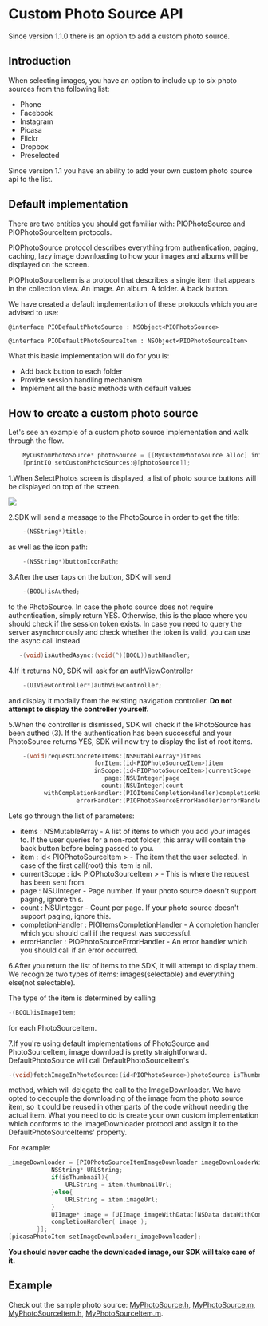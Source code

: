 Custom Photo Source API
===============

Since version 1.1.0 there is an option to add a custom photo source.

## Introduction

When selecting images, you have an option to include up to six photo sources from the following list:

- Phone
- Facebook
- Instagram
- Picasa
- Flickr
- Dropbox
- Preselected 

Since version 1.1 you have an ability to add your own custom photo source api to the list.

## Default implementation

There are two entities you should get familiar with: PIOPhotoSource and PIOPhotoSourceItem protocols. 

PIOPhotoSource protocol describes everything from authentication, paging, caching, lazy image downloading to how your images and albums will be displayed on the screen.

PIOPhotoSourceItem is a protocol that describes a single item that appears in the collection view. An image. An album. A folder. A back button.

We have created a default implementation of these protocols which you are advised to use:

    @interface PIODefaultPhotoSource : NSObject<PIOPhotoSource>

    @interface PIODefaultPhotoSourceItem : NSObject<PIOPhotoSourceItem>

What this basic implementation will do for you is:

- Add back button to each folder
- Provide session handling mechanism
- Implement all the basic methods with default values


## How to create a custom photo source

Let's see an example of a custom photo source implementation and walk through the flow. 

```Objective-C
    MyCustomPhotoSource* photoSource = [[MyCustomPhotoSource alloc] init];
    [printIO setCustomPhotoSources:@[photoSource]];
```

1.When SelectPhotos screen is displayed, a list of photo source buttons will be displayed on top of the screen.

![](https://www.dropbox.com/s/ops1sp8p9qe664x/IMG_1308.PNG?raw=1)

2.SDK will send a message to the PhotoSource in order to get the title:

```Objective-C
    -(NSString*)title;
```

as well as the icon path:

```Objective-C
    -(NSString*)buttonIconPath;
```

3.After the user taps on the button, SDK will send 

```Objective-C  
    -(BOOL)isAuthed;     
```

to the PhotoSource. In case the photo source does not require authentication, simply return YES. Otherwise, this is the place where you should check if the session token exists. In case you need to query the server asynchronously and check whether the token is valid, you can use the async call instead
 
 ```Objective-C
    -(void)isAuthedAsync:(void(^)(BOOL))authHandler;
```

4.If it returns NO, SDK will ask for an аuthViewController

```Objective-C
    -(UIViewController*)authViewController;
```

and display it modally from the existing navigation controller. **Do not attempt to display the controller yourself.**

5.When the controller is dismissed, SDK will check if the PhotoSource has been authed (3). If the authentication has been successful and your PhotoSource returns YES, SDK will now try to display the list of root items.

```Objective-C
    -(void)requestConcreteItems:(NSMutableArray*)items 
                        forItem:(id<PIOPhotoSourceItem>)item 
                        inScope:(id<PIOPhotoSourceItem>)currentScope 
                           page:(NSUInteger)page 
                          count:(NSUInteger)count 
          withCompletionHandler:(PIOItemsCompletionHandler)completionHandler 
                   errorHandler:(PIOPhotoSourceErrorHandler)errorHandler;
```

Lets go through the list of parameters:

- items : NSMutableArray - A list of items to which you add your images to. If the user queries for a non-root folder, this array will contain the back button before being passed to you.
- item : id< PIOPhotoSourceItem > - The item that the user selected. In case of the first call(root) this item is nil.
- currentScope : id< PIOPhotoSourceItem > - This is where the request has been sent from.
- page : NSUInteger - Page number. If your photo source doesn't support paging, ignore this.
- count : NSUInteger - Count per page. If your photo source doesn't support paging, ignore this.
- completionHandler : PIOItemsCompletionHandler - A completion handler which you should call if the request was successful. 
- errorHandler : PIOPhotoSourceErrorHandler - An error handler which you should call if an error occurred.

6.After you return the list of items to the SDK, it will attempt to display them. We recognize two types of items: images(selectable) and everything else(not selectable). 

The type of the item is determined by calling 

```Objective-C
-(BOOL)isImageItem;
```

for each PhotoSourceItem.

7.If you're using default implementations of PhotoSource and PhotoSourceItem, image download is pretty straightforward. DefaultPhotoSource will call DefaultPhotoSourceItem's 

```Objective-C
-(void)fetchImageInPhotoSource:(id<PIOPhotoSource>)photoSource isThumbnail:(BOOL)thumbnail withCompletionHandler:(void(^)(UIImage*))imageFetchCompletionHandler
```

method, which will delegate the call to the ImageDownloader. We have opted to decouple the downloading of the image from the photo source item, so it could be reused in other parts of the code without needing the actual item. What you need to do is create your own custom implementation which conforms to the ImageDownloader protocol and assign it to the DefaultPhotoSourceItems' property.

For example:

```Objective-C
_imageDownloader = [PIOPhotoSourceItemImageDownloader imageDownloaderWithBlock:^(PIOPicasaPhoto* item, id<PhotoSource> photoSource, BOOL isThumbnail ,PIOImageDownloadCompletionHandler completionHandler){
            NSString* URLString;
            if(isThumbnail){
                URLString = item.thumbnailUrl;
            }else{
                URLString = item.imageUrl;
            }
            UIImage* image = [UIImage imageWithData:[NSData dataWithContentsOfURL:[NSURL URLWithString:URLString]]];           
            completionHandler( image );
        }];
[picasaPhotoItem setImageDownloader:_imageDownloader];
```

**You should never cache the downloaded image, our SDK will take care of it.**

## Example

Check out the sample photo source: [MyPhotoSource.h](https://github.com/printdotio/printio-ios-sdk/blob/master/docs/Photo-Sources/MyPhotoSource.h), [MyPhotoSource.m](https://github.com/printdotio/printio-ios-sdk/blob/master/docs/Photo-Sources/MyPhotoSource.m), [MyPhotoSourceItem.h](https://github.com/printdotio/printio-ios-sdk/blob/master/docs/Photo-Sources/MyPhotoSourceItem.h), [MyPhotoSourceItem.m](https://github.com/printdotio/printio-ios-sdk/blob/master/docs/Photo-Sources/MyPhotoSourceItem.m).


